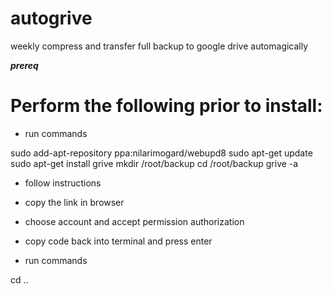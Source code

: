 # autogrive
weekly compress and transfer full backup to google drive automagically


***prereq***

# Perform the following prior to install:

 - run commands

sudo add-apt-repository ppa:nilarimogard/webupd8
sudo apt-get update
sudo apt-get install grive
mkdir /root/backup
cd /root/backup
grive -a

 - follow instructions 
 - copy the link in browser 
 - choose account and accept permission authorization 
 - copy code back into terminal and press enter

 - run commands

cd ..
